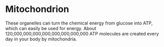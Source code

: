 # Mitochondrion

These organelles can turn the chemical energy from glucose into ATP, which can
easily be used for energy. About 120,000,000,000,000,000,000,000,000 ATP
molecules are created every day in your body by mitochondria.
